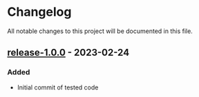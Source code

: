 # Changelog

All notable changes to this project will be documented in this file.

## [release-1.0.0](https://github.com/SWastling/niioverlay/tree/release-1.0.0) - 2023-02-24

### Added

- Initial commit of tested code
